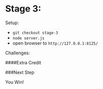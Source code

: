 Stage 3:
===============================

Setup:

* `git checkout stage-3`
* `node server.js`
* open browser to `http://127.0.0.1:8125/`

Challenges:

####Extra Credit

###Next Step

You Win!